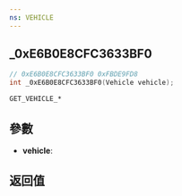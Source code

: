 ```yaml
---
ns: VEHICLE
---
```

## _0xE6B0E8CFC3633BF0

```c
// 0xE6B0E8CFC3633BF0 0xFBDE9FD8
int _0xE6B0E8CFC3633BF0(Vehicle vehicle);
```

```
GET_VEHICLE_*  
```

## 參數
* **vehicle**: 

## 返回值
